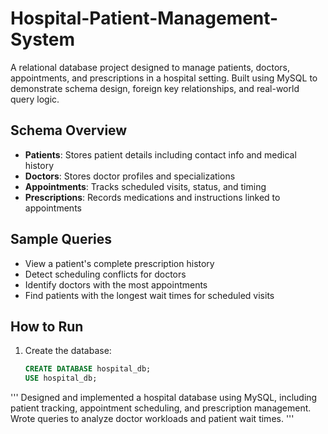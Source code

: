 # Hospital-Patient-Management-System
A relational database project designed to manage patients, doctors, appointments, and prescriptions in a hospital setting. Built using MySQL to demonstrate schema design, foreign key relationships, and real-world query logic.

## Schema Overview

- **Patients**: Stores patient details including contact info and medical history
- **Doctors**: Stores doctor profiles and specializations
- **Appointments**: Tracks scheduled visits, status, and timing
- **Prescriptions**: Records medications and instructions linked to appointments

## Sample Queries

- View a patient's complete prescription history
- Detect scheduling conflicts for doctors
- Identify doctors with the most appointments
- Find patients with the longest wait times for scheduled visits

## How to Run

1. Create the database:
   ```sql
   CREATE DATABASE hospital_db;
   USE hospital_db;
'''
Designed and implemented a hospital database using MySQL, including patient tracking, appointment scheduling, and prescription management. Wrote queries to analyze doctor workloads and patient wait times.
'''
